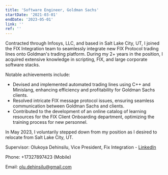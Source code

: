 ```yaml
---
title: 'Software Engineer, Goldman Sachs'
startDate: '2021-03-01'
endDate: '2023-05-01'
link: ''
ref: ''
---
```


Contracted through Infosys, LLC, and based in Salt Lake City, UT, I joined the FIX Integration team to seamlessly integrate new FIX Protocol trading lines onto Goldman's trading platform. During my 2+ years in the position, I acquired extensive knowledge in scripting, FIX, and large corporate software stacks.

Notable achievements include:

 - Devised and implemented automated trading lines using C++ and Minislang, enhancing efficiency and profitability for Goldman Sachs clients.
 - Resolved intricate FIX message protocol issues, ensuring seamless communication between Goldman Sachs and clients.
 - Contributed to the development of an online catalog of learning resources for the FIX Client Onboarding department, optimizing the training process for new personnel.

In May 2023, I voluntarily stepped down from my position as I desired to relocate from Salt Lake City, UT.

Supervisor: Olukoya Dehinsilu, Vice President, Fix Integration - [LinkedIn](https://www.linkedin.com/in/olukoya/)

Phone: +17327897423 (Mobile)

Email: olu.dehinsilu@gmail.com